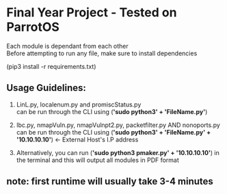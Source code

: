 # Final Year Project - Tested on ParrotOS

Each module is dependant from each other <br/>
Before attempting to run any file, make sure to install dependencies

(pip3 install -r requirements.txt)

## Usage Guidelines: 
1. LinL.py, localenum.py and promiscStatus.py <br />
can be run through the CLI using (**'sudo python3' + 'FileName.py'**)
   
2. lbc.py, nmapVuln.py, nmapVulnpt2.py, packetfilter.py AND nonoports.py <br />
can be run through the CLI using (**'sudo python3' + 'FileName.py' + '10.10.10.10'**)  <- External Host's I.P address<br />
   
3. Alternatively, you can run (**'sudo python3 pmaker.py' + '10.10.10.10'**) in the terminal and this will output all modules in PDF format

## note: first runtime will usually take 3-4 minutes
